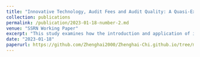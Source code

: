 ```yaml
---
title: "Innovative Technology, Audit Fees and Audit Quality: A Quasi-Experiment from China" https://papers.ssrn.com/sol3/papers.cfm?abstract_id=4200994
collection: publications
permalink: /publication/2023-01-18-number-2.md
venue: "SSRN Working Paper"
excerpt: "This study examines how the introduction and application of innovative technology affect audit fees and audit quality."
date: "2023-01-18"
paperurl: https://github.com/Zhenghai2000/Zhenghai-Chi.github.io/tree/master/files/working_paper2.pdf
---
```

